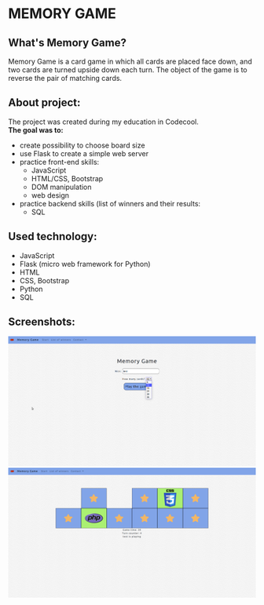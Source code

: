 # MEMORY GAME

## What's Memory Game?
Memory Game is a card game in which all cards are placed face down, and two cards are turned upside down each turn. The object of the game is to reverse the pair of matching cards.

## About project:
The project was created during my education in Codecool.<br/>
**The goal was to:**
* create possibility to choose board size 
* use Flask to create a simple web server
* practice front-end skills: 
  * JavaScript
  * HTML/CSS, Bootstrap
  * DOM manipulation
  * web design
* practice backend skills (list of winners and their results:
  * SQL

## Used technology:
* JavaScript
* Flask (micro web framework for Python)
* HTML
* CSS, Bootstrap
* Python
* SQL

## Screenshots:

![alt text](https://github.com/KacperMitkowski/Memory-Game/blob/master/screenshots/memory_1.png)
![alt text](https://github.com/KacperMitkowski/Memory-Game/blob/master/screenshots/memory_2.png)
